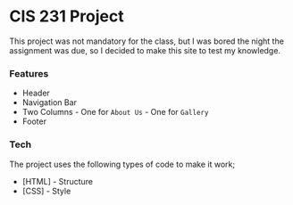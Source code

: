 # CIS 231 Project

This project was not mandatory for the class, but I was bored the night the assignment was due, so I decided to make this site to test my knowledge.

### Features
  - Header
  - Navigation Bar
  - Two Columns
        - One for `About Us`
        - One for `Gallery`
  - Footer
### Tech
The project uses the following types of code to make it work;
* [HTML] - Structure
* [CSS] - Style
